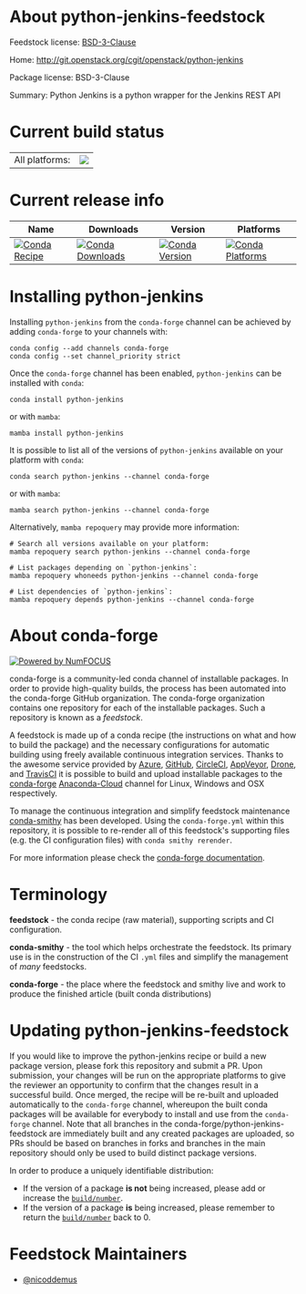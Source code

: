 About python-jenkins-feedstock
==============================

Feedstock license: [BSD-3-Clause](https://github.com/conda-forge/python-jenkins-feedstock/blob/main/LICENSE.txt)

Home: http://git.openstack.org/cgit/openstack/python-jenkins

Package license: BSD-3-Clause

Summary: Python Jenkins is a python wrapper for the Jenkins REST API

Current build status
====================


<table><tr><td>All platforms:</td>
    <td>
      <a href="https://dev.azure.com/conda-forge/feedstock-builds/_build/latest?definitionId=5720&branchName=main">
        <img src="https://dev.azure.com/conda-forge/feedstock-builds/_apis/build/status/python-jenkins-feedstock?branchName=main">
      </a>
    </td>
  </tr>
</table>

Current release info
====================

| Name | Downloads | Version | Platforms |
| --- | --- | --- | --- |
| [![Conda Recipe](https://img.shields.io/badge/recipe-python--jenkins-green.svg)](https://anaconda.org/conda-forge/python-jenkins) | [![Conda Downloads](https://img.shields.io/conda/dn/conda-forge/python-jenkins.svg)](https://anaconda.org/conda-forge/python-jenkins) | [![Conda Version](https://img.shields.io/conda/vn/conda-forge/python-jenkins.svg)](https://anaconda.org/conda-forge/python-jenkins) | [![Conda Platforms](https://img.shields.io/conda/pn/conda-forge/python-jenkins.svg)](https://anaconda.org/conda-forge/python-jenkins) |

Installing python-jenkins
=========================

Installing `python-jenkins` from the `conda-forge` channel can be achieved by adding `conda-forge` to your channels with:

```
conda config --add channels conda-forge
conda config --set channel_priority strict
```

Once the `conda-forge` channel has been enabled, `python-jenkins` can be installed with `conda`:

```
conda install python-jenkins
```

or with `mamba`:

```
mamba install python-jenkins
```

It is possible to list all of the versions of `python-jenkins` available on your platform with `conda`:

```
conda search python-jenkins --channel conda-forge
```

or with `mamba`:

```
mamba search python-jenkins --channel conda-forge
```

Alternatively, `mamba repoquery` may provide more information:

```
# Search all versions available on your platform:
mamba repoquery search python-jenkins --channel conda-forge

# List packages depending on `python-jenkins`:
mamba repoquery whoneeds python-jenkins --channel conda-forge

# List dependencies of `python-jenkins`:
mamba repoquery depends python-jenkins --channel conda-forge
```


About conda-forge
=================

[![Powered by
NumFOCUS](https://img.shields.io/badge/powered%20by-NumFOCUS-orange.svg?style=flat&colorA=E1523D&colorB=007D8A)](https://numfocus.org)

conda-forge is a community-led conda channel of installable packages.
In order to provide high-quality builds, the process has been automated into the
conda-forge GitHub organization. The conda-forge organization contains one repository
for each of the installable packages. Such a repository is known as a *feedstock*.

A feedstock is made up of a conda recipe (the instructions on what and how to build
the package) and the necessary configurations for automatic building using freely
available continuous integration services. Thanks to the awesome service provided by
[Azure](https://azure.microsoft.com/en-us/services/devops/), [GitHub](https://github.com/),
[CircleCI](https://circleci.com/), [AppVeyor](https://www.appveyor.com/),
[Drone](https://cloud.drone.io/welcome), and [TravisCI](https://travis-ci.com/)
it is possible to build and upload installable packages to the
[conda-forge](https://anaconda.org/conda-forge) [Anaconda-Cloud](https://anaconda.org/)
channel for Linux, Windows and OSX respectively.

To manage the continuous integration and simplify feedstock maintenance
[conda-smithy](https://github.com/conda-forge/conda-smithy) has been developed.
Using the ``conda-forge.yml`` within this repository, it is possible to re-render all of
this feedstock's supporting files (e.g. the CI configuration files) with ``conda smithy rerender``.

For more information please check the [conda-forge documentation](https://conda-forge.org/docs/).

Terminology
===========

**feedstock** - the conda recipe (raw material), supporting scripts and CI configuration.

**conda-smithy** - the tool which helps orchestrate the feedstock.
                   Its primary use is in the construction of the CI ``.yml`` files
                   and simplify the management of *many* feedstocks.

**conda-forge** - the place where the feedstock and smithy live and work to
                  produce the finished article (built conda distributions)


Updating python-jenkins-feedstock
=================================

If you would like to improve the python-jenkins recipe or build a new
package version, please fork this repository and submit a PR. Upon submission,
your changes will be run on the appropriate platforms to give the reviewer an
opportunity to confirm that the changes result in a successful build. Once
merged, the recipe will be re-built and uploaded automatically to the
`conda-forge` channel, whereupon the built conda packages will be available for
everybody to install and use from the `conda-forge` channel.
Note that all branches in the conda-forge/python-jenkins-feedstock are
immediately built and any created packages are uploaded, so PRs should be based
on branches in forks and branches in the main repository should only be used to
build distinct package versions.

In order to produce a uniquely identifiable distribution:
 * If the version of a package **is not** being increased, please add or increase
   the [``build/number``](https://docs.conda.io/projects/conda-build/en/latest/resources/define-metadata.html#build-number-and-string).
 * If the version of a package **is** being increased, please remember to return
   the [``build/number``](https://docs.conda.io/projects/conda-build/en/latest/resources/define-metadata.html#build-number-and-string)
   back to 0.

Feedstock Maintainers
=====================

* [@nicoddemus](https://github.com/nicoddemus/)

